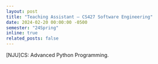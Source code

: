 ```yaml
---
layout: post
title: "Teaching Assistant — CS427 Software Engineering"
date: 2024-02-20 00:00:00 -0500
semester: "24Spring"
inline: true
related_posts: false
---
```


[NJU]CS: Advanced Python Programming.

